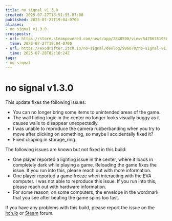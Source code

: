 ```yaml
---
title: no signal v1.3.0
created: 2025-07-27T18:51:55-07:00
published: 2025-07-27T19:04-0700
aliases:
- no signal v1.3.0
crossposts:
- url: https://store.steampowered.com/news/app/2840590/view/547867519580373454
  time: 2025-07-27T19:04-0700
- url: https://exodrifter.itch.io/no-signal/devlog/996070/no-signal-v130
  time: 2025-07-28T02:10:24Z
tags:
- no-signal
---
```


# no signal v1.3.0

This update fixes the following issues:
- You can no longer bring some items to unintended areas of the game.
- The wall hiding logic in the center no longer looks visually buggy as it causes walls to disappear unexpectedly.
- I was unable to reproduce the camera rubberbanding when you try to move after clicking on something, so maybe I accidentally fixed it?
- Fixed clipping in storage_ring.

The following issues are known but not fixed in this build:
- One player reported a lighting issue in the center, where it loads in completely dark while playing a game. Reloading the game fixes the issue. If you run into this, please reach out with more information.
- One player reported a game freeze when interacting with the EVA computer. I was not able to reproduce this issue. If you run into this, please reach out with hardware information.
- For some reason, on some computers, the envelope in the wordmark that you see after beating the game spins too fast.

If you have any problems with this build, please report the issue on the [itch.io](https://exodrifter.itch.io/no-signal/community) or [Steam](https://steamcommunity.com/app/2840590/discussions/) forum.
